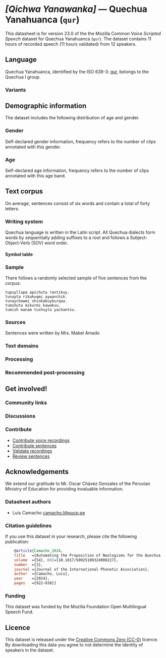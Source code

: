 # *[Qichwa Yanawanka]* &mdash; Quechua Yanahuanca (`qur`)

This datasheet is for version 23.0 of the the Mozilla Common Voice *Scripted Speech* dataset 
for Quechua Yanahuanca (`qur`). The dataset contains 11 hours of recorded
speech (11 hours validated) from 12 speakers.

## Language
<!-- {{LANGUAGE_DESCRIPTION}} -->
<!-- Provide a brief (1-2 paragraph) description of your language -->
Quechua Yanahuanca, identified by the ISO 639-3: [qur](https://iso639-3.sil.org/code/qur), belongs to the Quechua I group. 
### Variants 

<!-- {{VARIANT_DESCRIPTION}} -->
<!-- @ OPTIONAL @ -->
<!-- Describe the variants (MCV variants) of your language -->

## Demographic information
<!-- You can get a lot of the information in this section from https://analyzer.cv-toolbox.web.tr/browse -->
The dataset includes the following distribution of age and gender.

### Gender

Self-declared gender information, frequency refers to the number of clips annotated with this gender.

<!-- {{GENDER_TABLE}} -->
<!-- @ AUTOMATICALLY GENERATED @ -->
<!-- 
| Gender | Frequency |
|--------|-----------|
| male, masculine | ? |
| undeclared | ? |
| female, feminine | ? |
-->
### Age

Self-declared age information, frequency refers to the number of clips annotated with this age band.

<!-- {{AGE_TABLE}} -->
<!-- @ AUTOMATICALLY GENERATED @ -->
<!-- 
| Age band | Frequency |
|----------|-----------|
| teens | ? |
| twenties | ? |
| thirties | ? |
| fourties | ? |
| fifties | ? |
   ...if other age ranges are present in your data, add rows...
-->

## Text corpus
<!-- {{TEXT_CORPUS_DESCRIPTION}} -->
<!-- @ OPTIONAL @ -->
<!-- An overview of the text corpus, with information such as average length (in characters and words) of validated sentences. -->
On average, sentences consist of six words and contain a total of forty letters.

### Writing system

<!-- {{WRITING_SYSTEM_DESCRIPTION}} -->
<!-- @ OPTIONAL @ -->
<!-- A description of the writing system (or writing systems) used in the text corpus -->
Quechua language is written in the Latin script. All Quechua dialects form words by sequentially adding suffixes to a root and follows a Subject-Object-Verb (SOV) word order.

#### Symbol table

<!-- {{ALPHABET_TABLE}} -->
<!-- @ OPTIONAL @ -->
<!-- If the writing system is alphabetic, you can include the valid alphabet here -->

### Sample

There follows a randomly selected sample of five sentences from the corpus:
```
tupuyllapa apichuta rantikuy.
tunayta rikakuqmi aywanchik.
tunaychawmi shinkakuykurqaa.
tumshuta mikurmi kawakuu.
tumish manam tushuyta yachantsu.
```

<!-- {{SENTENCES_SAMPLE}} -->

### Sources

<!-- {{SOURCES_LIST}} -->
<!-- @ OPTIONAL @ -->
<!-- A list of sentence sources, can be curated to the top-N -->
Sentences were written by Mrs. Mabel Amado

### Text domains

<!-- {{TEXT_DOMAIN_DESCRIPTION}} -->
<!-- @ OPTIONAL @ -->
<!-- What text domains are represented in the corpus? -->

### Processing

<!-- {{PROCESSING_DESCRIPTION}} -->
<!-- @ OPTIONAL @ -->
<!-- How has the text data been processed -->

### Recommended post-processing

<!-- {{RECOMMENDED_POSTPROCESSING_DESCRIPTION}} -->
<!-- @ OPTIONAL @ -->
<!-- What should people do before they use the data, for example Unicode normalisation -->

## Get involved!

### Community links

<!-- {{COMMUNITY_LINKS_LIST}} -->
<!-- @ OPTIONAL @ -->
<!-- Links to community chats / fora -->

### Discussions

<!-- {{DISCUSSION_LINKS_LIST}} -->
<!-- @ OPTIONAL @ -->
<!-- Any links to discussions, for example on Discourse or other fora or blogs can be included here -->

### Contribute
* [Contribute voice recordings](https://commonvoice.mozilla.org/qur/speak)
* [Contribute sentences](https://commonvoice.mozilla.org/qur/write)
* [Validate recordings](https://commonvoice.mozilla.org/qur/listen)
* [Review sentences](https://commonvoice.mozilla.org/qur/review)

## Acknowledgements
We extend our gratitude to Mr. Oscar Chávez Gonzales of the Peruvian Ministry of Education for providing invaluable information.

### Datasheet authors

<!-- {{DATASHEET_AUTHORS_LIST}} -->
<!-- A list in the format of: Your Name <email@email.com> -->
* Luis Camacho <camacho.l@pucp.pe>

### Citation guidelines

<!-- {{CITATION_DESCRIPTION}} -->
<!-- @ OPTIONAL @ -->
<!-- If you published a paper and would like people to cite it, you can include the BiBTeX here -->
<!-- Submitted to SIMBig 2025 (Needs confirmation).-->

If you use this dataset in your research, please cite the following publication:

```bibtex
    @article{Camacho_2024, 
    title   ={Automating the Proposition of Neologisms for the Quechua Language},  
    volume  ={54}, DOI={10.1017/S0025100324000227}, 
    number  ={3}, 
    journal ={Journal of the International Phonetic Association}, 
    author  ={Camacho, Luis}, 
    year    ={2024}, 
    pages   ={922–938}} 
```

### Funding

<!-- {{FUNDING_DESCRIPTION}} -->
<!-- @ OPTIONAL @ -->
<!-- If you received any funding, you can include the acknowledgement here -->
This dataset was funded by the Mozilla Foundation Open Multilingual Speech Fund.

## Licence

This dataset is released under the [Creative Commons Zero (CC-0)](https://creativecommons.org/public-domain/cc0/) licence. By downloading this data
you agree to not determine the identity of speakers in the dataset.

